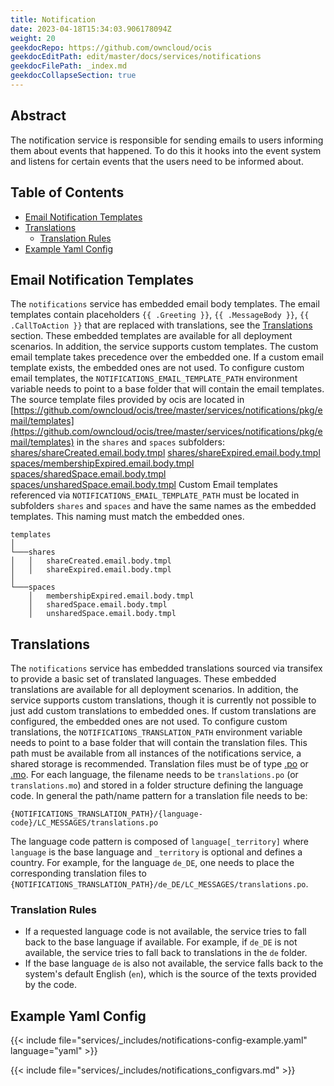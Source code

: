 ```yaml
---
title: Notification
date: 2023-04-18T15:34:03.906178094Z
weight: 20
geekdocRepo: https://github.com/owncloud/ocis
geekdocEditPath: edit/master/docs/services/notifications
geekdocFilePath: _index.md
geekdocCollapseSection: true
---
```


## Abstract

The notification service is responsible for sending emails to users informing them about events that happened. To do this it hooks into the event system and listens for certain events that the users need to be informed about.

## Table of Contents

* [Email Notification Templates](#email-notification-templates)
* [Translations](#translations)
  * [Translation Rules](#translation-rules)
* [Example Yaml Config](#example-yaml-config)

## Email Notification Templates

The `notifications` service has embedded email body templates.
The email templates contain placeholders `{{ .Greeting }}`, `{{ .MessageBody }}`, `{{ .CallToAction }}` that are
replaced with translations, see the [Translations](#translations) section.
These embedded templates are available for all deployment scenarios. In addition, the service supports custom
templates.
The custom email template takes precedence over the embedded one. If a custom email template exists, the embedded ones
are not used. To configure custom email templates,
the `NOTIFICATIONS_EMAIL_TEMPLATE_PATH` environment variable needs to point to a base folder that will contain the email
templates. The source template files provided by ocis are located
in [https://github.com/owncloud/ocis/tree/master/services/notifications/pkg/email/templates](https://github.com/owncloud/ocis/tree/master/services/notifications/pkg/email/templates) in the `shares`
and `spaces` subfolders:
[shares/shareCreated.email.body.tmpl](https://github.com/owncloud/ocis/blob/master/services/notifications/pkg/email/templates/shares/shareCreated.email.body.tmpl)
[shares/shareExpired.email.body.tmpl](https://github.com/owncloud/ocis/blob/master/services/notifications/pkg/email/templates/shares/shareExpired.email.body.tmpl)
[spaces/membershipExpired.email.body.tmpl](https://github.com/owncloud/ocis/blob/master/services/notifications/pkg/email/templates/spaces/membershipExpired.email.body.tmpl)
[spaces/sharedSpace.email.body.tmpl](https://github.com/owncloud/ocis/blob/master/services/notifications/pkg/email/templates/spaces/sharedSpace.email.body.tmpl)
[spaces/unsharedSpace.email.body.tmpl](https://github.com/owncloud/ocis/blob/master/services/notifications/pkg/email/templates/spaces/unsharedSpace.email.body.tmpl)
Custom Email templates referenced via `NOTIFICATIONS_EMAIL_TEMPLATE_PATH` must be located in subfolders `shares`
and `spaces` and have the same names as the embedded templates. This naming must match the embedded ones.
```text
templates
│
└───shares
│   │   shareCreated.email.body.tmpl
│   │   shareExpired.email.body.tmpl
│
└───spaces
    │   membershipExpired.email.body.tmpl
    │   sharedSpace.email.body.tmpl
    │   unsharedSpace.email.body.tmpl
```

## Translations

The `notifications` service has embedded translations sourced via transifex to provide a basic set of translated languages.
These embedded translations are available for all deployment scenarios. In addition, the service supports custom
translations, though it is currently not possible to just add custom translations to embedded ones. If custom
translations are configured, the embedded ones are not used. To configure custom translations,
the `NOTIFICATIONS_TRANSLATION_PATH` environment variable needs to point to a base folder that will contain the translation
files. This path must be available from all instances of the notifications service, a shared storage is recommended.
Translation files must be of type  [.po](https://www.gnu.org/software/gettext/manual/html_node/PO-Files.html#PO-Files)
or [.mo](https://www.gnu.org/software/gettext/manual/html_node/Binaries.html). For each language, the filename needs to
be `translations.po` (or `translations.mo`) and stored in a folder structure defining the language code. In general the path/name
pattern for a translation file needs to be:
```text
{NOTIFICATIONS_TRANSLATION_PATH}/{language-code}/LC_MESSAGES/translations.po
```
The language code pattern is composed of `language[_territory]` where  `language` is the base language and `_territory`
is optional and defines a country.
For example, for the language `de_DE`, one needs to place the corresponding translation files
to `{NOTIFICATIONS_TRANSLATION_PATH}/de_DE/LC_MESSAGES/translations.po`.

### Translation Rules

*   If a requested language code is not available, the service tries to fall back to the base language if available.
For example, if `de_DE` is not available, the service tries to fall back to translations in the `de` folder.
*   If the base language `de` is also not available, the service falls back to the system's default English (`en`),
which is the source of the texts provided by the code.

## Example Yaml Config

{{< include file="services/_includes/notifications-config-example.yaml"  language="yaml" >}}

{{< include file="services/_includes/notifications_configvars.md" >}}

